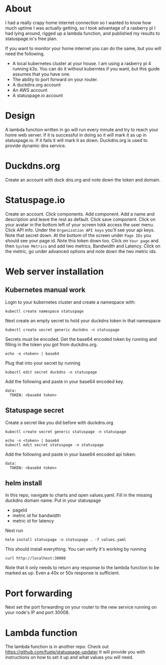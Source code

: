 # About
I had a really crapy home internet connection so I wanted to know how much uptime I was actually getting, so I took advantage of a rasberry pi I had lying around, rigged up a lambda function, and published my results to statuspage.io's free plan. 

If you want to monitor your home internet you can do the same, but you will need the following.
* A local kubernetes cluster at your house. I am using a rasberry pi 4 running k3s. You can do it without kuberntes if you want, but this guide assumes that you have one.
* The ability to port forward on your router.
* A duckdns.org account
* An AWS account
* A statuspage.io account

# Design
A lambda function written in go will run every minute and try to reach your home web server. If it is successful in doing so it will mark it as up in statuspage.io. If it fails it will mark it as down. Duckdns.org is used to provide dynamic dns service.

# Duckdns.org
Create an account with duck dns.org and note down the token and domain.

# Statuspage.io
Create an account. Click components. Add component. Add a name and description and leave the rest as default. Click save component. 
Click on your avatar in the bottom left of your screen tokk access the user menu. Click API info. Under the `Organization API keys` you'll see your api keys. Note that secret down. 
At the bottom of the screen under `Page IDs` you should see your page id. Note this token down too.
Click on `Your page` and then `System Metrics` and add two metrics, Bandwidth and Latency.
Click on the metric, go under advanced options and note down the two metric ids.

# Web server installation

## Kubernetes manual work
Login to your kubernetes cluster and create a namespace with:
```
kubectl create namespace statuspage
```

Next create an empty secret to hold your duckdns token in that namespace
```
kubectl create secret generic duckdns -n statuspage
```

Secrets must be encoded. Get the base64 encoded token by running and filling in the token you got from duckdns.org.
```
echo -n <token> | base64
```

Plug that into your secret by running 
```
kubectl edit secret duckdns -n statuspage
```
Add the following and paste in your base64 encoded key.
```
data:
  TOKEN: <base64 token>
```

## Statuspage secret
Create a secret like you did before with duckdns.org

```
kubectl create secret generic statuspage -n statuspage

echo -n <token> | base64
kubectl edit secret statuspage -n statuspage
```

Add the following and paste in your base64 encoded api token:
```
data:
  TOKEN: <base64 token>
```


## helm install
In this repo, navigate to charts and open values.yaml. Fill in the missing duckdns domain name.
Put in your statuspage
* pageId
* metric id for bandwidth
* metric id for latency

Next run
```
helm install statuspage -n statuspage . -f values.yaml
```
This should install everything. You can verify it's working by running 
```
curl http://localhost:30008
```
Note that it only needs to return any response to the lambda function to be marked as up. Even a 40x or 50x response is sufficient.

# Port forwarding
Next set the port forwarding on your router to the new service running on your node's IP and port 30008.

# Lambda function
The lambda function is in another repo. Check out https://github.com/fuele/statuspage-updater
It will provide you with instructions on how to set it up and what values you will need.


